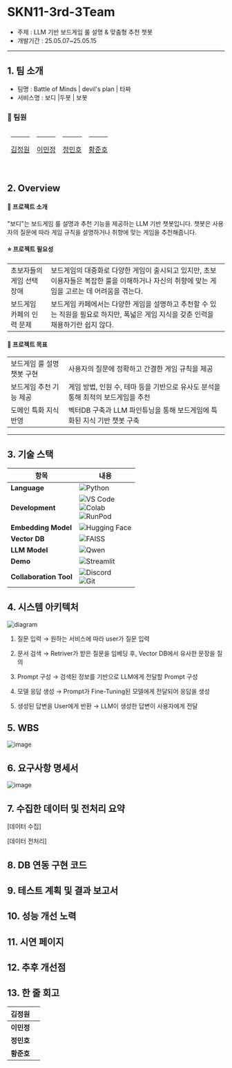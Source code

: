 # SKN11-3rd-3Team
- 주제 : LLM 기반 보드게임 룰 설명 & 맞춤형 추천 챗봇
- 개발기간 : 25.05.07~25.05.15

---
## 1. 팀 소개
- 팀명 : Battle of Minds | devil's plan | 타짜
- 서비스명 : 보디 |두봇 | 보봇


### 👤 팀원
<table>
  <thead>
    <td align="center">
      <a href="https://github.com/Kimjeongwon12">
        <img src=""/><br /><hr/>
        김정원
      </a><br />
    </td>
    <td align="center">
      <a href="https://github.com/minjung2266">
        <img src=""/><br /><hr/>
        이민정
      </a><br />
    </td>
    <td align="center">
      <a href="https://github.com/Minor1862">
        <img src=""/><br /><hr/>
        정민호
      </a><br />
    </td>
    <td align="center">
      <a href="https://github.com/junoaplus">
        <img src=""/><br /><hr/>
        황준호
      </a><br />
    </td>
  </thead>
</table>

<br/>


## 2. Overview

  #### 📖 프로젝트 소개 
"보디"는 보드게임 룰 설명과 추천 기능을 제공하는 LLM 기반 챗봇입니다. 챗봇은 사용자의 질문에 따라 게임 규칙을 설명하거나 취향에 맞는 게임을 추천해줍니다.

#### ⭐ 프로젝트 필요성
<table>
  <tr>
    <td>초보자들의 게임 선택 장애</td>
    <td>보드게임의 대중화로 다양한 게임이 출시되고 있지만, 초보 이용자들은 복잡한 룰을 이해하거나 자신의 취향에 맞는 게임을 고르는 데 어려움을 겪는다.</td>
  </tr>
  <tr>
    <td>보드게임 카페의 인력 문제</td>
    <td>보드게임 카페에서는 다양한 게임을 설명하고 추천할 수 있는 직원을 필요로 하지만, 폭넓은 게임 지식을 갖춘 인력을 채용하기란 쉽지 않다.</td>
  </tr>
</table>

#### 🎯 프로젝트 목표

<table>
  <tr>
    <td>보드게임 룰 설명 챗봇 구현</td>
    <td>사용자의 질문에 정확하고 간결한 게임 규칙을 제공</td>
  </tr>
  <tr>
    <td>보드게임 추천 기능 제공</td>
    <td>게임 방법, 인원 수, 테마 등을 기반으로 유사도 분석을 통해 최적의 보드게임을 추천</td>
  </tr>
  <tr>
    <td>도메인 특화 지식 반영</td>
    <td>벡터DB 구축과 LLM 파인튜닝을 통해 보드게임에 특화된 지식 기반 챗봇 구축</td>
  </tr>
</table>

<hr>

## 3. 기술 스택

| 항목                | 내용 |
|---------------------|------|
| **Language**        | ![Python](https://img.shields.io/badge/Python-3776AB?style=for-the-badge&logo=python&logoColor=white) |
| **Development**     | ![VS Code](https://img.shields.io/badge/VS%20Code-007ACC?style=for-the-badge&logo=visual-studio-code&logoColor=white)<br>![Colab](https://img.shields.io/badge/Google%20Colab-F9AB00?style=for-the-badge&logo=googlecolab&logoColor=white)<br>![RunPod](https://img.shields.io/badge/RunPod-8A2BE2?style=for-the-badge) |
| **Embedding Model** | ![Hugging Face](https://img.shields.io/badge/HuggingFace-FFD21F?style=for-the-badge&logo=huggingface&logoColor=black) |
| **Vector DB**       | ![FAISS](https://img.shields.io/badge/FAISS-009688?style=for-the-badge) |
| **LLM Model**       | ![Qwen](https://img.shields.io/badge/OpenChat%20V3-4285F4?style=for-the-badge&logo=google&logoColor=white) |
| **Demo**            | ![Streamlit](https://img.shields.io/badge/Streamlit-FF4B4B?style=for-the-badge&logo=streamlit&logoColor=white) |
| **Collaboration Tool** | ![Discord](https://img.shields.io/badge/Discord-5865F2?style=for-the-badge&logo=discord&logoColor=white)<br>![Git](https://img.shields.io/badge/Git-F05032?style=for-the-badge&logo=git&logoColor=white)


## 4. 시스템 아키텍처

![diagram](https://github.com/user-attachments/assets/f3a87011-9285-41a3-9932-b20db7992b11)

1. 질문 입력
→ 원하는 서비스에 따라 user가 질문 입력 

2. 문서 검색
→ Retriver가 받은 질문을 임베딩 후, Vector DB에서 유사한 문장을 질의 

3. Prompt 구성 
→ 검색된 정보를 기반으로 LLM에게 전달할 Prompt 구성 

4. 모델 응답 생성
→ Prompt가 Fine-Tuning된 모델에게 전달되어 응답을 생성

5. 생성된 답변을 User에게 반환
→ LLM이 생성한 답변이 사용자에게 전달


## 5. WBS
![image](https://github.com/user-attachments/assets/edcfd623-1383-48dd-a661-5110a4a31204)


## 6. 요구사항 명세서
![image](https://github.com/user-attachments/assets/a5f797f5-77cf-4c94-99f2-51373c47e440)



## 7. 수집한 데이터 및 전처리 요약
[데이터 수집]

[데이터 전처리]




## 8. DB 연동 구현 코드



## 9. 테스트 계획 및 결과 보고서


## 10. 성능 개선 노력


## 11. 시연 페이지

## 12. 추후 개선점

## 13. 한 줄 회고

| 김정원 |  | 
| --- | --- | 
| **이민정** |  | 
| **정민호** |  | 
| **황준호** |  | 

